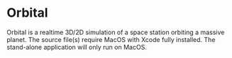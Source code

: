 # Orbital
Orbital is a realtime 3D/2D simulation of a space station orbiting a massive planet.  The source file(s) require MacOS with Xcode fully installed.  The stand-alone application will only run on MacOS.
